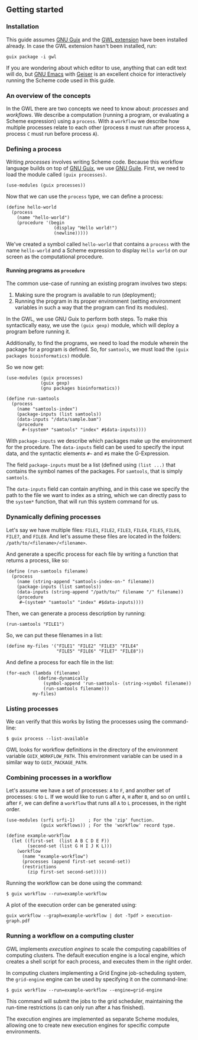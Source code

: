 ## Getting started

### Installation

This guide assumes [GNU Guix](https://www.gnu.org/software/guix/manual/html_node/Binary-Installation.html) 
and the [GWL extension](https://git.roelj.com/guix/gwl.git) have been installed
already.  In case the GWL extension hasn't been installed, run:

```
guix package -i gwl
```

If you are wondering about which editor to use, anything that
can edit text will do, but [GNU Emacs](https://www.gnu.org/software/emacs)
with [Geiser](http://nongnu.org/geiser/) is an excellent choice for interactively
running the Scheme code used in this guide.

### An overview of the concepts

In the GWL there are two concepts we need to know about: *processes* and
*workflows*.  We describe a computation (running a program, or evaluating
a Scheme expression) using a `process`.  With a `workflow` we describe how
multiple processes relate to each other (process `B` must run after
process `A`, process `C` must run before process `A`).

### Defining a process

Writing *processes* involves writing Scheme code.  Because this workflow language
builds on top of [GNU Guix](https://www.gnu.org/software/guix), we use 
[GNU Guile](https://www.gnu.org/software/guile).  First, we need to load the
module called `(guix processes)`.

```
(use-modules (guix processes))
```

Now that we can use the `process` type, we can define a process:

```
(define hello-world
  (process
    (name "hello-world")
    (procedure '(begin
                  (display "Hello world!")
                  (newline)))))
```

We've created a symbol called `hello-world` that contains a `process` with
the name `hello-world` and a Scheme expression to display `Hello world` on
our screen as the computational procedure.

#### Running programs as `procedure`

The common use-case of running an existing program involves two steps:
1. Making sure the program is available to run (deployment);
2. Running the program in its proper environment (setting environment
   variables in such a way that the program can find its modules).

In the GWL, we use GNU Guix to perform both steps.  To make this syntactically
easy, we use the `(guix gexp)` module, which will deploy a program before
running it.

Additionally, to find the programs, we need to load the module wherein
the package for a program is defined.  So, for `samtools`, we must load
the `(guix packages bioinformatics)` module.

So we now get:
```
(use-modules (guix processes)
             (guix gexp)
             (gnu packages bioinformatics))

(define run-samtools
  (process
    (name "samtools-index")
    (package-inputs (list samtools))
    (data-inputs "/data/sample.bam")
    (procedure
      #~(system* "samtools" "index" #$data-inputs))))

```

With `package-inputs` we describe which packages make up the environment
for the procedure.  The `data-inputs` field can be used to specify the
input data, and the syntactic elements `#~` and `#$` make the G-Expression.

The field `package-inputs` must be a list (defined using `(list ...)` that
contains the symbol names of the packages.  For `samtools`, that is simply
`samtools`.

The `data-inputs` field can contain anything, and in this case we specify 
the path to the file we want to index as a string, which we can directly
pass to the `system*` function, that will run this system command for us.

### Dynamically defining processes

Let's say we have multiple files: `FILE1`, `FILE2`, `FILE3`, `FILE4`, 
`FILE5`, `FILE6`, `FILE7`, and `FILE8`.  And let's assume these files are
located in the folders: `/path/to/<filename>/<filename>`.

And generate a specific process for each file by writing a function
that returns a process, like so:
```
(define (run-samtools filename)
  (process
    (name (string-append "samtools-index-on-" filename))
    (package-inputs (list samtools))
    (data-inputs (string-append "/path/to/" filename "/" filename))
    (procedure
     #~(system* "samtools" "index" #$data-inputs))))

```

Then, we can generate a process description by running:
```
(run-samtools "FILE1")
```

So, we can put these filenames in a list:
```
(define my-files '("FILE1" "FILE2" "FILE3" "FILE4" 
                   "FILE5" "FILE6" "FILE7" "FILE8"))
```


And define a process for each file in the list:
```
(for-each (lambda (filename)
            (define-dynamically 
              (symbol-append 'run-samtools- (string->symbol filename))
              (run-samtools filename)))
          my-files)
```

### Listing processes

We can verify that this works by listing the processes using the command-line:
```
$ guix process --list-available
```

GWL looks for workflow definitions in the directory of the environment
variable `GUIX_WORKFLOW_PATH`.  This environment variable can be used in
a similar way to `GUIX_PACKAGE_PATH`.

### Combining processes in a workflow

Let's assume we have a set of processes: `A` to `F`, and another set of 
processes: `G` to `L`.  If we would like to run `G` after `A`, `H` after
`B`, and so on until `L` after `F`, we can define a `workflow` that runs
all `A` to `L` processes, in the right order.

```
(use-modules (srfi srfi-1)     ; For the 'zip' function.
             (guix workflows)) ; For the 'workflow' record type.

(define example-workflow
  (let ((first-set  (list A B C D E F))
        (second-set (list G H I J K L)))
    (workflow
      (name "example-workflow")
      (processes (append first-set second-set))
      (restrictions
        (zip first-set second-set)))))
```

Running the workflow can be done using the command:
```
$ guix workflow --run=example-workflow
```

A plot of the execution order can be generated using:
```
guix workflow --graph=example-workflow | dot -Tpdf > execution-graph.pdf
```

### Running a workflow on a computing cluster

GWL implements *execution engines* to scale the computing capabilities of
computing clusters.  The default execution engine is a local engine, which
creates a shell script for each process, and executes them in the right order.

In computing clusters implementing a Grid Engine job-scheduling system, the
`grid-engine` engine can be used by specifying it on the command-line:

```
$ guix workflow --run=example-workflow --engine=grid-engine
```

This command will submit the jobs to the grid scheduler, maintaining the
run-time restrictions (`G` can only run after `A` has finished).

The execution engines are implemented as separate Scheme modules, allowing
one to create new execution engines for specific compute environments.
